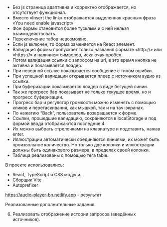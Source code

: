 - Без js страница адаптивна и корректно отображается, но отсутствует функционал. 
- Вместо «Insert the link» отображается выделенная красным фраза «You need enable javascript»
- Фон формы становится более тусклым и с ней нельзя взаимодействовать.
- Переключение табов невозможно.
- Если js включен, то форма заменяется на React элемент.
- Валидация формы пропускает только названия формате «http://» или «https://» и наличием символов, исключая пробел. 
- Потом валидация ссылки с запросом на url, в это время кнопка не активна и показывается лоадер.
- При неверной ссылке показывается сообщение с типом ошибки.
- При успешной валидации открывается плеер с источником аудио из ссылки.
- При буферизации показывается лоадер в виде бегущей линии.
- Так же прогресс бар показывает не только текущее время, но и прогресс буферизации.
- Прогресс бар и регулятор громкости можно изменять с помощью кликов и перетаскивания, как мышкой, так и на тач-экранах.
- По нажатию “Back”, пользователь возвращается к форме.
- Ссылки, прошедшие валидацию, сохраняются в localStorage и под формой ввода отображаются последние 4.
- Их можно выбрать стрелочками на клавиатуре и подставить, нажав enter.
- Иллюстрации автоматически соединяются линиями, их может быть произвольное количество. Но только две колонки и иллюстрации должны быть одинакового размера, в пределах своей колонки. 
- Таблица реализованы с помощью тега table. 

В проекте использовались:
- React, TypeScript и CSS модули.
- Сборщик Vite
- Autoprefixer

https://audio-player-bn.netlify.app - результат

Реализованные дополнительные задания:

6. Реализовать отображение истории запросов (введённых источников).
